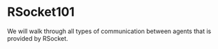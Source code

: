 # RSocket101
We will walk through all types of communication between agents that is provided by RSocket.
